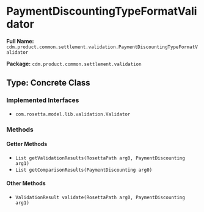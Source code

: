 # PaymentDiscountingTypeFormatValidator

**Full Name:** `cdm.product.common.settlement.validation.PaymentDiscountingTypeFormatValidator`

**Package:** `cdm.product.common.settlement.validation`

## Type: Concrete Class

### Implemented Interfaces

- `com.rosetta.model.lib.validation.Validator`

### Methods

#### Getter Methods

- `List getValidationResults(RosettaPath arg0, PaymentDiscounting arg1)`
- `List getComparisonResults(PaymentDiscounting arg0)`

#### Other Methods

- `ValidationResult validate(RosettaPath arg0, PaymentDiscounting arg1)`

